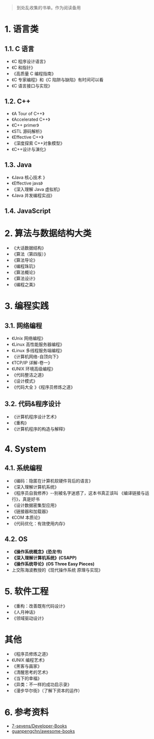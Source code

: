 > 到处乱收集的书单。作为阅读备用

# 1. 语言类

## 1.1. C 语言

- 《C 程序设计语言》
- 《C 和指针》
- 《高质量 C 编程指南》
- 《C 专家编程》和《C 陷阱与缺陷》有时间可以看
- 《C 语言接口与实现》

## 1.2. C++

- 《A Tour of C++》
- 《Accelerated C++》
- 《C++ primer》
- 《STL 源码解析》
- 《Effective C++》
- 《深度探索 C++对象模型》
- 《C++设计与演化》

## 1.3. Java

- 《Java 核心技术 》
- 《Effective java》
- 《深入理解 Java 虚拟机》
- 《Java 并发编程实战》

## 1.4. JavaScript

# 2. 算法与数据结构大类

- 《大话数据结构》
- 《算法（第四版）》
- 《算法导论》
- 《编程珠玑》
- 《算法概论》
- 《算法设计》
- 《编程之美》

# 3. 编程实践

## 3.1. 网络编程

- 《Unix 网络编程》
- 《Linux 高性能服务器编程》
- 《Linux 多线程服务端编程》
- 《计算机网络-自顶向下》
- 《TCP/IP 详解-卷一》
- 《UNIX 环境高级编程》
- 《代码整洁之道》
- 《设计模式》
- 《代码大全 》《程序员修炼之道》

## 3.2. 代码&程序设计

- 《计算机程序设计艺术》
- 《重构》
- 《计算机程序的构造与解释》

# 4. System

## 4.1. 系统编程

- 《编码：隐匿在计算机软硬件背后的语言》
- 《深入理解计算机系统》
- 《程序员自我修养》--别被名字迷惑了，这本书真正该叫 《编译链接与运行》，真是好书
- 《设计数据密集型应用》
- 《链接器和加载器》
- 《COM 本质论》
- 《代码优化：有效使用内存》

## 4.2. OS

- **《操作系统概念》(恐龙书)** 
- **《深入理解计算机系统》(CSAPP)**
- **《操作系统导论》(OS Three Easy Pieces)**
- 上交陈海波教授的《现代操作系统 原理与实现》

# 5. 软件工程

- 《重构：改善既有代码设计》
- 《人月神话》
- 《领域驱动设计》

# 其他

- 《程序员修炼之道》
- 《UNIX 编程艺术》
- 《黑客与画家》
- 《清醒思考的艺术》
- 《当下的幸福》
- 《异类：不一样的成功启示录》
- 《漫步华尔街》（了解下资本的运作）

# 6. 参考资料

- [7-sevens/Developer-Books](https://github.com/7-sevens/Developer-Books)
- [guanpengchn/awesome-books](https://github.com/guanpengchn/awesome-books)
